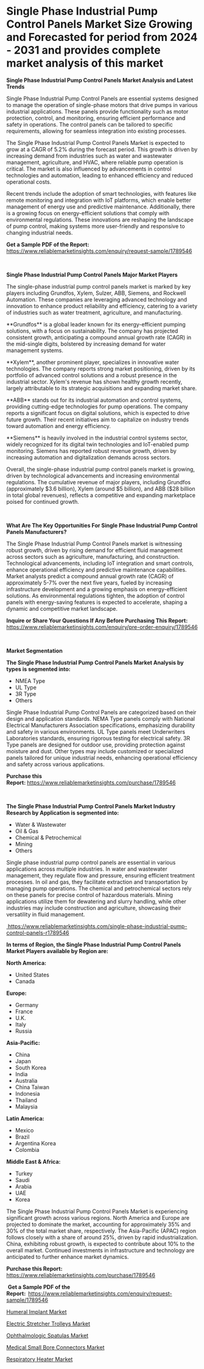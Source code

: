 <p><h1>Single Phase Industrial Pump Control Panels Market Size Growing and Forecasted for period from 2024 - 2031 and provides complete market analysis of this market</h1></p><p><strong>Single Phase Industrial Pump Control Panels Market Analysis and Latest Trends</strong></p>
<p><p>Single Phase Industrial Pump Control Panels are essential systems designed to manage the operation of single-phase motors that drive pumps in various industrial applications. These panels provide functionality such as motor protection, control, and monitoring, ensuring efficient performance and safety in operations. The control panels can be tailored to specific requirements, allowing for seamless integration into existing processes.</p><p>The Single Phase Industrial Pump Control Panels Market is expected to grow at a CAGR of 5.2% during the forecast period. This growth is driven by increasing demand from industries such as water and wastewater management, agriculture, and HVAC, where reliable pump operation is critical. The market is also influenced by advancements in control technologies and automation, leading to enhanced efficiency and reduced operational costs.</p><p>Recent trends include the adoption of smart technologies, with features like remote monitoring and integration with IoT platforms, which enable better management of energy use and predictive maintenance. Additionally, there is a growing focus on energy-efficient solutions that comply with environmental regulations. These innovations are reshaping the landscape of pump control, making systems more user-friendly and responsive to changing industrial needs.</p></p>
<p><strong>Get a Sample PDF of the Report:&nbsp;</strong> <a href="https://www.reliablemarketinsights.com/enquiry/request-sample/1789546?utm_campaign=1393&utm_medium=2&utm_source=Github&utm_content=ia&utm_term=13102024&utm_id=single-phase-industrial-pump-control-panels">https://www.reliablemarketinsights.com/enquiry/request-sample/1789546</a></p>
<p>&nbsp;</p>
<p><strong>Single Phase Industrial Pump Control Panels Major Market Players</strong></p>
<p><p>The single-phase industrial pump control panels market is marked by key players including Grundfos, Xylem, Sulzer, ABB, Siemens, and Rockwell Automation. These companies are leveraging advanced technology and innovation to enhance product reliability and efficiency, catering to a variety of industries such as water treatment, agriculture, and manufacturing.</p><p>**Grundfos** is a global leader known for its energy-efficient pumping solutions, with a focus on sustainability. The company has projected consistent growth, anticipating a compound annual growth rate (CAGR) in the mid-single digits, bolstered by increasing demand for water management systems.</p><p>**Xylem**, another prominent player, specializes in innovative water technologies. The company reports strong market positioning, driven by its portfolio of advanced control solutions and a robust presence in the industrial sector. Xylem's revenue has shown healthy growth recently, largely attributable to its strategic acquisitions and expanding market share.</p><p>**ABB** stands out for its industrial automation and control systems, providing cutting-edge technologies for pump operations. The company reports a significant focus on digital solutions, which is expected to drive future growth. Their recent initiatives aim to capitalize on industry trends toward automation and energy efficiency.</p><p>**Siemens** is heavily involved in the industrial control systems sector, widely recognized for its digital twin technologies and IoT-enabled pump monitoring. Siemens has reported robust revenue growth, driven by increasing automation and digitalization demands across sectors.</p><p>Overall, the single-phase industrial pump control panels market is growing, driven by technological advancements and increasing environmental regulations. The cumulative revenue of major players, including Grundfos (approximately $3.6 billion), Xylem (around $5 billion), and ABB ($28 billion in total global revenues), reflects a competitive and expanding marketplace poised for continued growth.</p></p>
<p>&nbsp;</p>
<p><strong>What Are The Key Opportunities For Single Phase Industrial Pump Control Panels Manufacturers?</strong></p>
<p><p>The Single Phase Industrial Pump Control Panels market is witnessing robust growth, driven by rising demand for efficient fluid management across sectors such as agriculture, manufacturing, and construction. Technological advancements, including IoT integration and smart controls, enhance operational efficiency and predictive maintenance capabilities. Market analysts predict a compound annual growth rate (CAGR) of approximately 5-7% over the next five years, fueled by increasing infrastructure development and a growing emphasis on energy-efficient solutions. As environmental regulations tighten, the adoption of control panels with energy-saving features is expected to accelerate, shaping a dynamic and competitive market landscape.</p></p>
<p><strong>Inquire or Share Your Questions If Any Before Purchasing This Report:</strong> <a href="https://www.reliablemarketinsights.com/enquiry/pre-order-enquiry/1789546?utm_campaign=1393&utm_medium=2&utm_source=Github&utm_content=ia&utm_term=13102024&utm_id=single-phase-industrial-pump-control-panels">https://www.reliablemarketinsights.com/enquiry/pre-order-enquiry/1789546</a></p>
<p>&nbsp;</p>
<p><strong>Market Segmentation</strong></p>
<p><strong>The Single Phase Industrial Pump Control Panels Market Analysis by types is segmented into:</strong></p>
<p><ul><li>NMEA Type</li><li>UL Type</li><li>3R Type</li><li>Others</li></ul></p>
<p><p>Single Phase Industrial Pump Control Panels are categorized based on their design and application standards. NEMA Type panels comply with National Electrical Manufacturers Association specifications, emphasizing durability and safety in various environments. UL Type panels meet Underwriters Laboratories standards, ensuring rigorous testing for electrical safety. 3R Type panels are designed for outdoor use, providing protection against moisture and dust. Other types may include customized or specialized panels tailored for unique industrial needs, enhancing operational efficiency and safety across various applications.</p></p>
<p><strong>Purchase this Report:&nbsp;</strong><a href="https://www.reliablemarketinsights.com/purchase/1789546?utm_campaign=1393&utm_medium=2&utm_source=Github&utm_content=ia&utm_term=13102024&utm_id=single-phase-industrial-pump-control-panels">https://www.reliablemarketinsights.com/purchase/1789546</a></p>
<p>&nbsp;</p>
<p><strong>The Single Phase Industrial Pump Control Panels Market Industry Research by Application is segmented into:</strong></p>
<p><ul><li>Water & Wastewater</li><li>Oil & Gas</li><li>Chemical & Petrochemical</li><li>Mining</li><li>Others</li></ul></p>
<p><p>Single phase industrial pump control panels are essential in various applications across multiple industries. In water and wastewater management, they regulate flow and pressure, ensuring efficient treatment processes. In oil and gas, they facilitate extraction and transportation by managing pump operations. The chemical and petrochemical sectors rely on these panels for precise control of hazardous materials. Mining applications utilize them for dewatering and slurry handling, while other industries may include construction and agriculture, showcasing their versatility in fluid management.</p></p>
<p><a href="https://www.reliablemarketinsights.com/single-phase-industrial-pump-control-panels-r1789546?utm_campaign=1393&utm_medium=2&utm_source=Github&utm_content=ia&utm_term=13102024&utm_id=single-phase-industrial-pump-control-panels">&nbsp;https://www.reliablemarketinsights.com/single-phase-industrial-pump-control-panels-r1789546</a></p>
<p><strong>In terms of Region, the Single Phase Industrial Pump Control Panels Market Players available by Region are:</strong></p>
<p>
    <p> <strong> North America: </strong>
        <ul>
            <li>United States</li>
            <li>Canada</li>
        </ul>
        </p> 
    <p> <strong> Europe: </strong>
        <ul>
            <li>Germany</li>
            <li>France</li>
            <li>U.K.</li>
            <li>Italy</li>
            <li>Russia</li>
        </ul>
        </p> 
    <p> <strong> Asia-Pacific: </strong>
        <ul>
            <li>China</li>
            <li>Japan</li>
            <li>South Korea</li>
            <li>India</li>
            <li>Australia</li>
            <li>China Taiwan</li>
            <li>Indonesia</li>
            <li>Thailand</li>
            <li>Malaysia</li>
        </ul>
        </p> 
    <p> <strong> Latin America: </strong>
        <ul>
            <li>Mexico</li>
            <li>Brazil</li>
            <li>Argentina Korea</li>
            <li>Colombia</li>
        </ul>
        </p> 
    <p> <strong> Middle East & Africa: </strong>
        <ul>
            <li>Turkey</li>
            <li>Saudi</li>
            <li>Arabia</li>
            <li>UAE</li>
            <li>Korea</li>
        </ul>
    </p>
    </p>
<p><p>The Single Phase Industrial Pump Control Panels Market is experiencing significant growth across various regions. North America and Europe are projected to dominate the market, accounting for approximately 35% and 30% of the total market share, respectively. The Asia-Pacific (APAC) region follows closely with a share of around 25%, driven by rapid industrialization. China, exhibiting robust growth, is expected to contribute about 10% to the overall market. Continued investments in infrastructure and technology are anticipated to further enhance market dynamics.</p></p>
<p><strong>Purchase this Report: </strong><a href="https://www.reliablemarketinsights.com/purchase/1789546?utm_campaign=1393&utm_medium=2&utm_source=Github&utm_content=ia&utm_term=13102024&utm_id=single-phase-industrial-pump-control-panels">https://www.reliablemarketinsights.com/purchase/1789546</a></p>
<p>&nbsp;<strong>Get a Sample PDF of the Report:&nbsp;&nbsp;</strong><a href="https://www.reliablemarketinsights.com/enquiry/request-sample/1789546?utm_campaign=1393&utm_medium=2&utm_source=Github&utm_content=ia&utm_term=13102024&utm_id=single-phase-industrial-pump-control-panels">https://www.reliablemarketinsights.com/enquiry/request-sample/1789546</a></p>
<p><strong></strong></p>
<p><p><a href="https://www.linkedin.com/pulse/top-trends-transforming-humeral-implant-market-2024-2031-5fmic?utm_campaign=1393&utm_medium=2&utm_source=Github&utm_content=ia&utm_term=13102024&utm_id=single-phase-industrial-pump-control-panels">Humeral Implant Market</a></p><p><a href="https://www.linkedin.com/pulse/electric-stretcher-trolleys-sector-surge-53-growth-roadmap-emgxe?utm_campaign=1393&utm_medium=2&utm_source=Github&utm_content=ia&utm_term=13102024&utm_id=single-phase-industrial-pump-control-panels">Electric Stretcher Trolleys Market</a></p><p><a href="https://www.linkedin.com/pulse/ophthalmologic-spatulas-market-matrix-applications-hospitalsclinicsambulatory-r0ebe?utm_campaign=1393&utm_medium=2&utm_source=Github&utm_content=ia&utm_term=13102024&utm_id=single-phase-industrial-pump-control-panels">Ophthalmologic Spatulas Market</a></p><p><a href="https://www.linkedin.com/pulse/medical-small-bore-connectors-market-global-trends-forecast-2024-ozs2c?utm_campaign=1393&utm_medium=2&utm_source=Github&utm_content=ia&utm_term=13102024&utm_id=single-phase-industrial-pump-control-panels">Medical Small Bore Connectors Market</a></p><p><a href="https://www.linkedin.com/pulse/respiratory-heater-market-evolution-future-outlook-forecasting-tomcc?utm_campaign=1393&utm_medium=2&utm_source=Github&utm_content=ia&utm_term=13102024&utm_id=single-phase-industrial-pump-control-panels">Respiratory Heater Market</a></p></p>